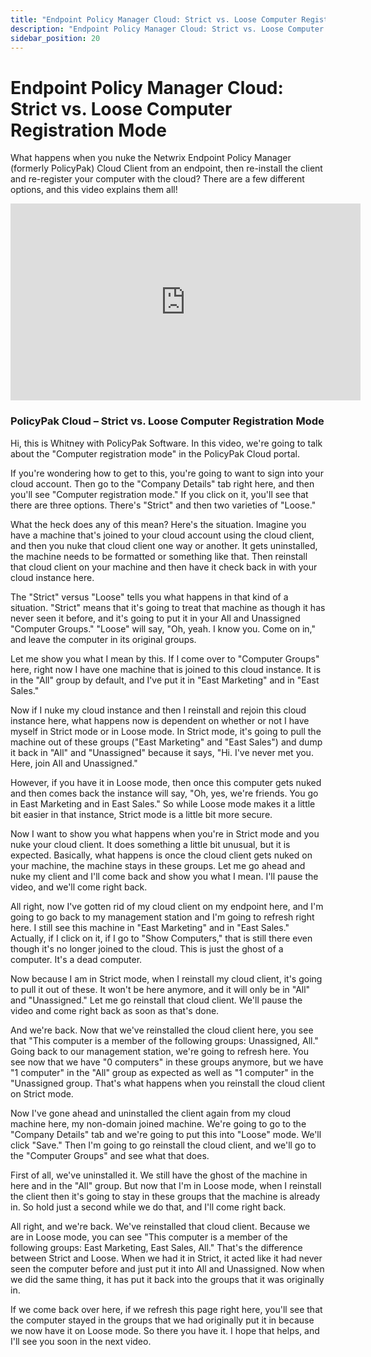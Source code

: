 ```yaml
---
title: "Endpoint Policy Manager Cloud: Strict vs. Loose Computer Registration Mode"
description: "Endpoint Policy Manager Cloud: Strict vs. Loose Computer Registration Mode"
sidebar_position: 20
---
```

# Endpoint Policy Manager Cloud: Strict vs. Loose Computer Registration Mode

What happens when you nuke the Netwrix Endpoint Policy Manager (formerly PolicyPak) Cloud Client
from an endpoint, then re-install the client and re-register your computer with the cloud? There are
a few different options, and this video explains them all!

<iframe width="560" height="315" src="https://www.youtube.com/embed/EjsFul9yGNA" title="Endpoint Policy Manager Cloud: Strict vs. Loose Computer Registration Mode" frameborder="0" allow="accelerometer; autoplay; clipboard-write; encrypted-media; gyroscope; picture-in-picture; web-share" allowfullscreen="1"></iframe>

### PolicyPak Cloud – Strict vs. Loose Computer Registration Mode

Hi, this is Whitney with PolicyPak Software. In this video, we're going to talk about the "Computer
registration mode" in the PolicyPak Cloud portal.

If you're wondering how to get to this, you're going to want to sign into your cloud account. Then
go to the "Company Details" tab right here, and then you'll see "Computer registration mode." If you
click on it, you'll see that there are three options. There's "Strict" and then two varieties of
"Loose."

What the heck does any of this mean? Here's the situation. Imagine you have a machine that's joined
to your cloud account using the cloud client, and then you nuke that cloud client one way or
another. It gets uninstalled, the machine needs to be formatted or something like that. Then
reinstall that cloud client on your machine and then have it check back in with your cloud instance
here.

The "Strict" versus "Loose" tells you what happens in that kind of a situation. "Strict" means that
it's going to treat that machine as though it has never seen it before, and it's going to put it in
your All and Unassigned "Computer Groups." "Loose" will say, "Oh, yeah. I know you. Come on in," and
leave the computer in its original groups.

Let me show you what I mean by this. If I come over to "Computer Groups" here, right now I have one
machine that is joined to this cloud instance. It is in the "All" group by default, and I've put it
in "East Marketing" and in "East Sales."

Now if I nuke my cloud instance and then I reinstall and rejoin this cloud instance here, what
happens now is dependent on whether or not I have myself in Strict mode or in Loose mode. In Strict
mode, it's going to pull the machine out of these groups ("East Marketing" and "East Sales") and
dump it back in "All" and "Unassigned" because it says, "Hi. I've never met you. Here, join All and
Unassigned."

However, if you have it in Loose mode, then once this computer gets nuked and then comes back the
instance will say, "Oh, yes, we're friends. You go in East Marketing and in East Sales." So while
Loose mode makes it a little bit easier in that instance, Strict mode is a little bit more secure.

Now I want to show you what happens when you're in Strict mode and you nuke your cloud client. It
does something a little bit unusual, but it is expected. Basically, what happens is once the cloud
client gets nuked on your machine, the machine stays in these groups. Let me go ahead and nuke my
client and I'll come back and show you what I mean. I'll pause the video, and we'll come right back.

All right, now I've gotten rid of my cloud client on my endpoint here, and I'm going to go back to
my management station and I'm going to refresh right here. I still see this machine in "East
Marketing" and in "East Sales." Actually, if I click on it, if I go to "Show Computers," that is
still there even though it's no longer joined to the cloud. This is just the ghost of a computer.
It's a dead computer.

Now because I am in Strict mode, when I reinstall my cloud client, it's going to pull it out of
these. It won't be here anymore, and it will only be in "All" and "Unassigned." Let me go reinstall
that cloud client. We'll pause the video and come right back as soon as that's done.

And we're back. Now that we've reinstalled the cloud client here, you see that "This computer is a
member of the following groups: Unassigned, All." Going back to our management station, we're going
to refresh here. You see now that we have "0 computers" in these groups anymore, but we have "1
computer" in the "All" group as expected as well as "1 computer" in the "Unassigned group. That's
what happens when you reinstall the cloud client on Strict mode.

Now I've gone ahead and uninstalled the client again from my cloud machine here, my non-domain
joined machine. We're going to go to the "Company Details" tab and we're going to put this into
"Loose" mode. We'll click "Save." Then I'm going to go reinstall the cloud client, and we'll go to
the "Computer Groups" and see what that does.

First of all, we've uninstalled it. We still have the ghost of the machine in here and in the "All"
group. But now that I'm in Loose mode, when I reinstall the client then it's going to stay in these
groups that the machine is already in. So hold just a second while we do that, and I'll come right
back.

All right, and we're back. We've reinstalled that cloud client. Because we are in Loose mode, you
can see "This computer is a member of the following groups: East Marketing, East Sales, All." That's
the difference between Strict and Loose. When we had it in Strict, it acted like it had never seen
the computer before and just put it into All and Unassigned. Now when we did the same thing, it has
put it back into the groups that it was originally in.

If we come back over here, if we refresh this page right here, you'll see that the computer stayed
in the groups that we had originally put it in because we now have it on Loose mode. So there you
have it. I hope that helps, and I'll see you soon in the next video.
